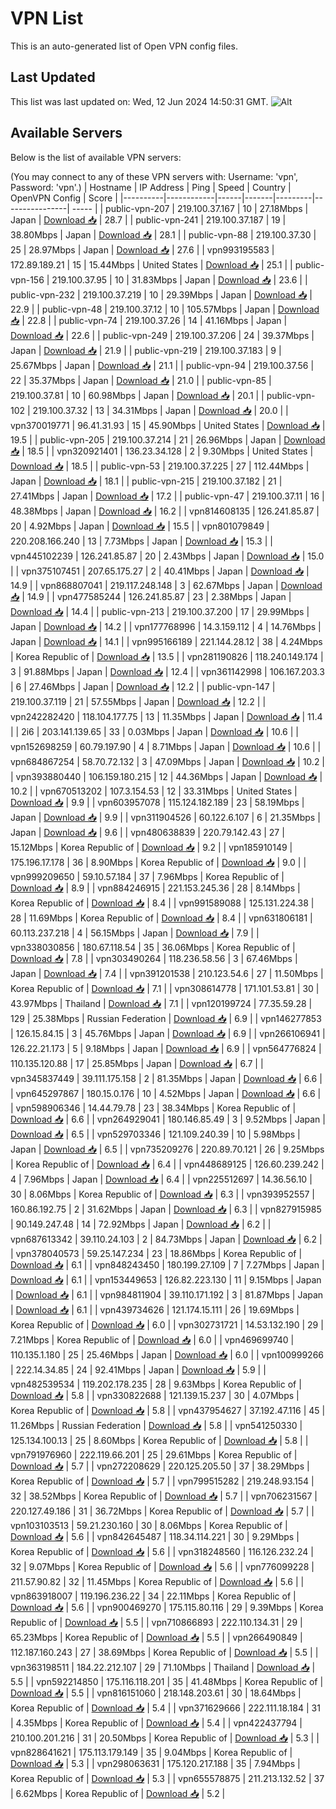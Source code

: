 # VPN List

This is an auto-generated list of Open VPN config files.

## Last Updated

This list was last updated on: Wed, 12 Jun 2024 14:50:31 GMT.
![Alt](https://repobeats.axiom.co/api/embed/186b98318ef1479477931607c1ad7d823f12451f.svg "Repobeats analytics image")

## Available Servers

Below is the list of available VPN servers:

(You may connect to any of these VPN servers with: Username: 'vpn', Password: 'vpn'.)
| Hostname | IP Address | Ping | Speed | Country | OpenVPN Config | Score |
|----------|------------|------|-------|---------|----------------| ----- |
| public-vpn-207 | 219.100.37.167 | 10 | 27.18Mbps | Japan | [Download 📥](./configs/server_0_JP.ovpn) | 28.7 |
| public-vpn-241 | 219.100.37.187 | 19 | 38.80Mbps | Japan | [Download 📥](./configs/server_1_JP.ovpn) | 28.1 |
| public-vpn-88 | 219.100.37.30 | 25 | 28.97Mbps | Japan | [Download 📥](./configs/server_2_JP.ovpn) | 27.6 |
| vpn993195583 | 172.89.189.21 | 15 | 15.44Mbps | United States | [Download 📥](./configs/server_3_US.ovpn) | 25.1 |
| public-vpn-156 | 219.100.37.95 | 10 | 31.83Mbps | Japan | [Download 📥](./configs/server_4_JP.ovpn) | 23.6 |
| public-vpn-232 | 219.100.37.219 | 10 | 29.39Mbps | Japan | [Download 📥](./configs/server_5_JP.ovpn) | 22.9 |
| public-vpn-48 | 219.100.37.12 | 10 | 105.57Mbps | Japan | [Download 📥](./configs/server_6_JP.ovpn) | 22.8 |
| public-vpn-74 | 219.100.37.26 | 14 | 41.16Mbps | Japan | [Download 📥](./configs/server_7_JP.ovpn) | 22.6 |
| public-vpn-249 | 219.100.37.206 | 24 | 39.37Mbps | Japan | [Download 📥](./configs/server_8_JP.ovpn) | 21.9 |
| public-vpn-219 | 219.100.37.183 | 9 | 25.67Mbps | Japan | [Download 📥](./configs/server_9_JP.ovpn) | 21.1 |
| public-vpn-94 | 219.100.37.56 | 22 | 35.37Mbps | Japan | [Download 📥](./configs/server_10_JP.ovpn) | 21.0 |
| public-vpn-85 | 219.100.37.81 | 10 | 60.98Mbps | Japan | [Download 📥](./configs/server_11_JP.ovpn) | 20.1 |
| public-vpn-102 | 219.100.37.32 | 13 | 34.31Mbps | Japan | [Download 📥](./configs/server_12_JP.ovpn) | 20.0 |
| vpn370019771 | 96.41.31.93 | 15 | 45.90Mbps | United States | [Download 📥](./configs/server_13_US.ovpn) | 19.5 |
| public-vpn-205 | 219.100.37.214 | 21 | 26.96Mbps | Japan | [Download 📥](./configs/server_14_JP.ovpn) | 18.5 |
| vpn320921401 | 136.23.34.128 | 2 | 9.30Mbps | United States | [Download 📥](./configs/server_15_US.ovpn) | 18.5 |
| public-vpn-53 | 219.100.37.225 | 27 | 112.44Mbps | Japan | [Download 📥](./configs/server_16_JP.ovpn) | 18.1 |
| public-vpn-215 | 219.100.37.182 | 21 | 27.41Mbps | Japan | [Download 📥](./configs/server_17_JP.ovpn) | 17.2 |
| public-vpn-47 | 219.100.37.11 | 16 | 48.38Mbps | Japan | [Download 📥](./configs/server_18_JP.ovpn) | 16.2 |
| vpn814608135 | 126.241.85.87 | 20 | 4.92Mbps | Japan | [Download 📥](./configs/server_19_JP.ovpn) | 15.5 |
| vpn801079849 | 220.208.166.240 | 13 | 7.73Mbps | Japan | [Download 📥](./configs/server_20_JP.ovpn) | 15.3 |
| vpn445102239 | 126.241.85.87 | 20 | 2.43Mbps | Japan | [Download 📥](./configs/server_21_JP.ovpn) | 15.0 |
| vpn375107451 | 207.65.175.27 | 2 | 40.41Mbps | Japan | [Download 📥](./configs/server_22_JP.ovpn) | 14.9 |
| vpn868807041 | 219.117.248.148 | 3 | 62.67Mbps | Japan | [Download 📥](./configs/server_23_JP.ovpn) | 14.9 |
| vpn477585244 | 126.241.85.87 | 23 | 2.38Mbps | Japan | [Download 📥](./configs/server_24_JP.ovpn) | 14.4 |
| public-vpn-213 | 219.100.37.200 | 17 | 29.99Mbps | Japan | [Download 📥](./configs/server_25_JP.ovpn) | 14.2 |
| vpn177768996 | 14.3.159.112 | 4 | 14.76Mbps | Japan | [Download 📥](./configs/server_26_JP.ovpn) | 14.1 |
| vpn995166189 | 221.144.28.12 | 38 | 4.24Mbps | Korea Republic of | [Download 📥](./configs/server_27_KR.ovpn) | 13.5 |
| vpn281190826 | 118.240.149.174 | 3 | 91.88Mbps | Japan | [Download 📥](./configs/server_28_JP.ovpn) | 12.4 |
| vpn361142998 | 106.167.203.3 | 6 | 27.46Mbps | Japan | [Download 📥](./configs/server_29_JP.ovpn) | 12.2 |
| public-vpn-147 | 219.100.37.119 | 21 | 57.55Mbps | Japan | [Download 📥](./configs/server_30_JP.ovpn) | 12.2 |
| vpn242282420 | 118.104.177.75 | 13 | 11.35Mbps | Japan | [Download 📥](./configs/server_31_JP.ovpn) | 11.4 |
| 2i6 | 203.141.139.65 | 33 | 0.03Mbps | Japan | [Download 📥](./configs/server_32_JP.ovpn) | 10.6 |
| vpn152698259 | 60.79.197.90 | 4 | 8.71Mbps | Japan | [Download 📥](./configs/server_33_JP.ovpn) | 10.6 |
| vpn684867254 | 58.70.72.132 | 3 | 47.09Mbps | Japan | [Download 📥](./configs/server_34_JP.ovpn) | 10.2 |
| vpn393880440 | 106.159.180.215 | 12 | 44.36Mbps | Japan | [Download 📥](./configs/server_35_JP.ovpn) | 10.2 |
| vpn670513202 | 107.3.154.53 | 12 | 33.31Mbps | United States | [Download 📥](./configs/server_36_US.ovpn) | 9.9 |
| vpn603957078 | 115.124.182.189 | 23 | 58.19Mbps | Japan | [Download 📥](./configs/server_37_JP.ovpn) | 9.9 |
| vpn311904526 | 60.122.6.107 | 6 | 21.35Mbps | Japan | [Download 📥](./configs/server_38_JP.ovpn) | 9.6 |
| vpn480638839 | 220.79.142.43 | 27 | 15.12Mbps | Korea Republic of | [Download 📥](./configs/server_39_KR.ovpn) | 9.2 |
| vpn185910149 | 175.196.17.178 | 36 | 8.90Mbps | Korea Republic of | [Download 📥](./configs/server_40_KR.ovpn) | 9.0 |
| vpn999209650 | 59.10.57.184 | 37 | 7.96Mbps | Korea Republic of | [Download 📥](./configs/server_41_KR.ovpn) | 8.9 |
| vpn884246915 | 221.153.245.36 | 28 | 8.14Mbps | Korea Republic of | [Download 📥](./configs/server_42_KR.ovpn) | 8.4 |
| vpn991589088 | 125.131.224.38 | 28 | 11.69Mbps | Korea Republic of | [Download 📥](./configs/server_43_KR.ovpn) | 8.4 |
| vpn631806181 | 60.113.237.218 | 4 | 56.15Mbps | Japan | [Download 📥](./configs/server_44_JP.ovpn) | 7.9 |
| vpn338030856 | 180.67.118.54 | 35 | 36.06Mbps | Korea Republic of | [Download 📥](./configs/server_45_KR.ovpn) | 7.8 |
| vpn303490264 | 118.236.58.56 | 3 | 67.46Mbps | Japan | [Download 📥](./configs/server_46_JP.ovpn) | 7.4 |
| vpn391201538 | 210.123.54.6 | 27 | 11.50Mbps | Korea Republic of | [Download 📥](./configs/server_47_KR.ovpn) | 7.1 |
| vpn308614778 | 171.101.53.81 | 30 | 43.97Mbps | Thailand | [Download 📥](./configs/server_48_TH.ovpn) | 7.1 |
| vpn120199724 | 77.35.59.28 | 129 | 25.38Mbps | Russian Federation | [Download 📥](./configs/server_49_RU.ovpn) | 6.9 |
| vpn146277853 | 126.15.84.15 | 3 | 45.76Mbps | Japan | [Download 📥](./configs/server_50_JP.ovpn) | 6.9 |
| vpn266106941 | 126.22.21.173 | 5 | 9.18Mbps | Japan | [Download 📥](./configs/server_51_JP.ovpn) | 6.9 |
| vpn564776824 | 110.135.120.88 | 17 | 25.85Mbps | Japan | [Download 📥](./configs/server_52_JP.ovpn) | 6.7 |
| vpn345837449 | 39.111.175.158 | 2 | 81.35Mbps | Japan | [Download 📥](./configs/server_53_JP.ovpn) | 6.6 |
| vpn645297867 | 180.15.0.176 | 10 | 4.52Mbps | Japan | [Download 📥](./configs/server_54_JP.ovpn) | 6.6 |
| vpn598906346 | 14.44.79.78 | 23 | 38.34Mbps | Korea Republic of | [Download 📥](./configs/server_55_KR.ovpn) | 6.6 |
| vpn264929041 | 180.146.85.49 | 3 | 9.52Mbps | Japan | [Download 📥](./configs/server_56_JP.ovpn) | 6.5 |
| vpn529703346 | 121.109.240.39 | 10 | 5.98Mbps | Japan | [Download 📥](./configs/server_57_JP.ovpn) | 6.5 |
| vpn735209276 | 220.89.70.121 | 26 | 9.25Mbps | Korea Republic of | [Download 📥](./configs/server_58_KR.ovpn) | 6.4 |
| vpn448689125 | 126.60.239.242 | 4 | 7.96Mbps | Japan | [Download 📥](./configs/server_59_JP.ovpn) | 6.4 |
| vpn225512697 | 14.36.56.10 | 30 | 8.06Mbps | Korea Republic of | [Download 📥](./configs/server_60_KR.ovpn) | 6.3 |
| vpn393952557 | 160.86.192.75 | 2 | 31.62Mbps | Japan | [Download 📥](./configs/server_61_JP.ovpn) | 6.3 |
| vpn827915985 | 90.149.247.48 | 14 | 72.92Mbps | Japan | [Download 📥](./configs/server_62_JP.ovpn) | 6.2 |
| vpn687613342 | 39.110.24.103 | 2 | 84.73Mbps | Japan | [Download 📥](./configs/server_63_JP.ovpn) | 6.2 |
| vpn378040573 | 59.25.147.234 | 23 | 18.86Mbps | Korea Republic of | [Download 📥](./configs/server_64_KR.ovpn) | 6.1 |
| vpn848243450 | 180.199.27.109 | 7 | 7.27Mbps | Japan | [Download 📥](./configs/server_65_JP.ovpn) | 6.1 |
| vpn153449653 | 126.82.223.130 | 11 | 9.15Mbps | Japan | [Download 📥](./configs/server_66_JP.ovpn) | 6.1 |
| vpn984811904 | 39.110.171.192 | 3 | 81.87Mbps | Japan | [Download 📥](./configs/server_67_JP.ovpn) | 6.1 |
| vpn439734626 | 121.174.15.111 | 26 | 19.69Mbps | Korea Republic of | [Download 📥](./configs/server_68_KR.ovpn) | 6.0 |
| vpn302731721 | 14.53.132.190 | 29 | 7.21Mbps | Korea Republic of | [Download 📥](./configs/server_69_KR.ovpn) | 6.0 |
| vpn469699740 | 110.135.1.180 | 25 | 25.46Mbps | Japan | [Download 📥](./configs/server_70_JP.ovpn) | 6.0 |
| vpn100999266 | 222.14.34.85 | 24 | 92.41Mbps | Japan | [Download 📥](./configs/server_71_JP.ovpn) | 5.9 |
| vpn482539534 | 119.202.178.235 | 28 | 9.63Mbps | Korea Republic of | [Download 📥](./configs/server_72_KR.ovpn) | 5.8 |
| vpn330822688 | 121.139.15.237 | 30 | 4.07Mbps | Korea Republic of | [Download 📥](./configs/server_73_KR.ovpn) | 5.8 |
| vpn437954627 | 37.192.47.116 | 45 | 11.26Mbps | Russian Federation | [Download 📥](./configs/server_74_RU.ovpn) | 5.8 |
| vpn541250330 | 125.134.100.13 | 25 | 8.60Mbps | Korea Republic of | [Download 📥](./configs/server_75_KR.ovpn) | 5.8 |
| vpn791976960 | 222.119.66.201 | 25 | 29.61Mbps | Korea Republic of | [Download 📥](./configs/server_76_KR.ovpn) | 5.7 |
| vpn272208629 | 220.125.205.50 | 37 | 38.29Mbps | Korea Republic of | [Download 📥](./configs/server_77_KR.ovpn) | 5.7 |
| vpn799515282 | 219.248.93.154 | 32 | 38.52Mbps | Korea Republic of | [Download 📥](./configs/server_78_KR.ovpn) | 5.7 |
| vpn706231567 | 220.127.49.186 | 31 | 36.72Mbps | Korea Republic of | [Download 📥](./configs/server_79_KR.ovpn) | 5.7 |
| vpn103103513 | 59.21.230.160 | 30 | 8.06Mbps | Korea Republic of | [Download 📥](./configs/server_80_KR.ovpn) | 5.6 |
| vpn842645487 | 118.34.114.221 | 30 | 9.29Mbps | Korea Republic of | [Download 📥](./configs/server_81_KR.ovpn) | 5.6 |
| vpn318248560 | 116.126.232.24 | 32 | 9.07Mbps | Korea Republic of | [Download 📥](./configs/server_82_KR.ovpn) | 5.6 |
| vpn776099228 | 211.57.90.82 | 32 | 11.45Mbps | Korea Republic of | [Download 📥](./configs/server_83_KR.ovpn) | 5.6 |
| vpn863918007 | 119.196.236.22 | 34 | 22.11Mbps | Korea Republic of | [Download 📥](./configs/server_84_KR.ovpn) | 5.6 |
| vpn900469270 | 175.115.80.116 | 29 | 9.39Mbps | Korea Republic of | [Download 📥](./configs/server_85_KR.ovpn) | 5.5 |
| vpn710866893 | 222.110.134.31 | 29 | 65.23Mbps | Korea Republic of | [Download 📥](./configs/server_86_KR.ovpn) | 5.5 |
| vpn266490849 | 112.187.160.243 | 27 | 38.69Mbps | Korea Republic of | [Download 📥](./configs/server_87_KR.ovpn) | 5.5 |
| vpn363198511 | 184.22.212.107 | 29 | 71.10Mbps | Thailand | [Download 📥](./configs/server_88_TH.ovpn) | 5.5 |
| vpn592214850 | 175.116.118.201 | 35 | 41.48Mbps | Korea Republic of | [Download 📥](./configs/server_89_KR.ovpn) | 5.5 |
| vpn816151060 | 218.148.203.61 | 30 | 18.64Mbps | Korea Republic of | [Download 📥](./configs/server_90_KR.ovpn) | 5.4 |
| vpn371629666 | 222.111.18.184 | 31 | 4.35Mbps | Korea Republic of | [Download 📥](./configs/server_91_KR.ovpn) | 5.4 |
| vpn422437794 | 210.100.201.216 | 31 | 20.50Mbps | Korea Republic of | [Download 📥](./configs/server_92_KR.ovpn) | 5.3 |
| vpn828641621 | 175.113.179.149 | 35 | 9.04Mbps | Korea Republic of | [Download 📥](./configs/server_93_KR.ovpn) | 5.3 |
| vpn298063631 | 175.120.217.188 | 35 | 7.94Mbps | Korea Republic of | [Download 📥](./configs/server_94_KR.ovpn) | 5.3 |
| vpn655578875 | 211.213.132.52 | 37 | 6.62Mbps | Korea Republic of | [Download 📥](./configs/server_95_KR.ovpn) | 5.2 |
